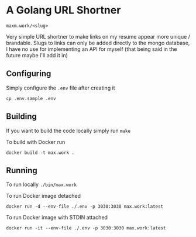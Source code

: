 # A Golang URL Shortner

`maxm.work/<slug>`

Very simple URL shortner to make links on my resume appear more unique / brandable. Slugs to links can only be added directly to the mongo database, I have no use for implementing an API for myself (that being said in the future maybe I'll add it in)

## Configuring

Simply configure the `.env` file after creating it

```
cp .env.sample .env
```

## Building

If you want to build the code locally simply run `make`

To build with Docker run

```
docker build -t max.work .
```

## Running

To run locally `./bin/max.work`

To run Docker image detached

```
docker run -d --env-file ./.env -p 3030:3030 max.work:latest
```

To run Docker image with STDIN attached

```
docker run -it --env-file ./.env -p 3030:3030 max.work:latest
```
